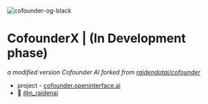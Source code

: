 ![cofounder-og-black](https://github.com/user-attachments/assets/b4e51f02-59e4-4540-ac14-e1f40e20a658)

# CofounderX | (In Development phase)
*a modified version Cofounder AI forked from [raidendotai/cofounder](https://github.com/raidendotai/cofounder)*

* project - [cofounder.openinterface.ai](https://cofounder.openinterface.ai)
* 👋 [@n_raidenai](https://x.com/n_raidenai)